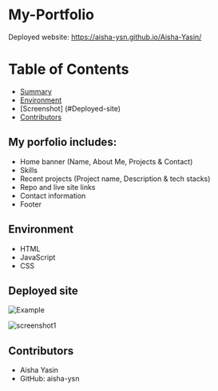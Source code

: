 # My-Portfolio
Deployed website: https://aisha-ysn.github.io/Aisha-Yasin/

# Table of Contents 
  - [Summary](#My-portfolio-includes)
  - [Environment](#environment)
  - [Screenshot] (#Deployed-site)
  - [Contributors](#contributors)

## My porfolio includes:
* Home banner (Name, About Me, Projects & Contact)
* Skills
* Recent projects (Project name, Description & tech stacks)
* Repo and live site links
* Contact information
* Footer

## Environment
* HTML
* JavaScript
* CSS

## Deployed site
![Example](https://user-images.githubusercontent.com/83360651/128640196-b285b077-435e-4526-82d2-034f613186de.gif)

![screenshot1](https://user-images.githubusercontent.com/83360651/128640186-62083e84-ec69-4b46-a2db-f3356c366642.JPG)

## Contributors 
* Aisha Yasin
* GitHub: aisha-ysn
